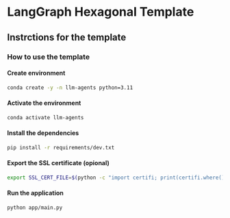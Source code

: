 # LangGraph Hexagonal Template

## Instrctions for the template

### How to use the template

#### Create environment
```bash
conda create -y -n llm-agents python=3.11
```

#### Activate the environment
```bash
conda activate llm-agents
```

#### Install the dependencies
```bash
pip install -r requirements/dev.txt
```

#### Export the SSL certificate (opional)
```bash
export SSL_CERT_FILE=$(python -c "import certifi; print(certifi.where())")
```

#### Run the application
```bash
python app/main.py
```

